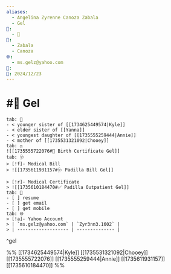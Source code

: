 ```yaml
---
aliases:
  - Angelina Zyrenne Canoza Zabala
  - Gel
📁:
  - 👤
👤:
  - Zabala
  - Canoza
🌐:
  - ms.gelz@yahoo.com
📝: 
📅: 2024/12/23
---
```

# #👤 Gel

```tabs
tab: 👤
- < younger sister of [[1734625449574|Kyle]]
- < elder sister of [[Yanna]]
- < youngest daughter of [[1735555259444|Annie]]
- < mother of [[1735531321092|Chooey]]
tab: ⚖️
![[1735555722076#👤 Birth Certificate Gel]]
tab: 🩺
> [!f]- Medical Bill
> ![[1735611931157#🩺 Padilla Bill Gel]]

> [!r]- Medical Certificate
> ![[1735610184470#✅ Padilla Outpatient Gel]]
tab: 💼
- [ ] resume
- [ ] get email
- [ ] get mobile
tab: 🌐
> [!a]- Yahoo Account
> | `ms.gelz@yahoo.com` | `Zyr3nn3.1602` |
> | ------------------- | -------------- |
```
^gel

%%
[[1734625449574|Kyle]]
[[1735531321092|Chooey]]
[[1735555722076]]
[[1735555259444|Annie]]
[[1735611931157]]
[[1735610184470]]
%%
